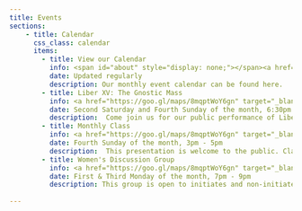 ```yaml
---
title: Events
sections:
    - title: Calendar
      css_class: calendar
      items:
        - title: View our Calendar
          info: <span id="about" style="display: none;"></span><a href="https://calendar.google.com/calendar/embed?src=cruxansata.oto%40gmail.com&ctz=America/Denver" target="_blank">Google Calendar</a>
          date: Updated regularly
          description: Our monthly event calendar can be found here.
        - title: Liber XV: The Gnostic Mass
          info: <a href="https://goo.gl/maps/8mqptWoY6gn" target="_blank">305 S Kipling St, Lakewood, CO</a>
          date: Second Saturday and Fourth Sunday of the month, 6:30pm - 9pm
          description:  Come join us for our public performance of Liber XV, The Gnostic Mass. This ritual is the central rite, both public and private, of the Ordo Templi Orientis. It is a participatory ritual, meaning that all attendees are expected to take part. The full script of the ritual can be found <a href="http://lib.oto-usa.org/libri/liber0015.html" target="_blank">here</a>.</p><p>We will begin at 7:00, so we ask that everyone arrives between 6:30 and 6:45 in order to be included in the headcount.
        - title: Monthly Class
          info: <a href="https://goo.gl/maps/8mqptWoY6gn" target="_blank">305 S Kipling St, Lakewood, CO</a>
          date: Fourth Sunday of the month, 3pm - 5pm
          description:  This presentation is welcome to the public. Class is $20 for non-members, $10 for members. 3pm arrival with a 3:30pm start time.
        - title: Women's Discussion Group
          info: <a href="https://goo.gl/maps/8mqptWoY6gn" target="_blank">305 S Kipling St, Lakewood, CO</a>
          date: First & Third Monday of the month, 7pm - 9pm
          description: This group is open to initiates and non-initiates, advanced magicians and magi-curious individuals, who are looking to connect with other women as well as gaining a deeper connection with yourself. We’ll provide a sacred space to engage with each other (and a variety of teas and snacks!), but we truly want to help facilitate whatever path the group wants to pursue.</p><p>Participation is open to all female folk—trans, cis, and gender non-conforming—regardless of their race, ethnic origin, age, sexual orientation, religion, disability, economic circumstance, or physical appearance. Crux Ansata is committed to providing an inclusive environment for all of our community members and to oppose ideas and doctrines–whether religious, political, philosophical, or pseudo-scientific–that tend toward the enslavement of the human spirit, which indwells “every man, every woman, and every intermediately-sexed individual.”</p>A $5 donation is suggested for non-members.
          
---
```

